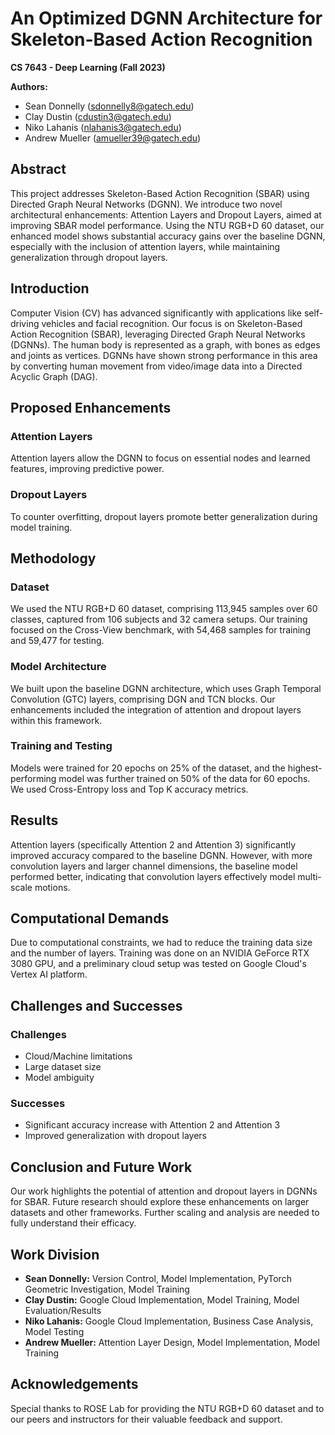 # An Optimized DGNN Architecture for Skeleton-Based Action Recognition

**CS 7643 - Deep Learning (Fall 2023)**

**Authors:**
- Sean Donnelly (sdonnelly8@gatech.edu)
- Clay Dustin (cdustin3@gatech.edu)
- Niko Lahanis (nlahanis3@gatech.edu)
- Andrew Mueller (amueller39@gatech.edu)

## Abstract
This project addresses Skeleton-Based Action Recognition (SBAR) using Directed Graph Neural Networks (DGNN). We introduce two novel architectural enhancements: Attention Layers and Dropout Layers, aimed at improving SBAR model performance. Using the NTU RGB+D 60 dataset, our enhanced model shows substantial accuracy gains over the baseline DGNN, especially with the inclusion of attention layers, while maintaining generalization through dropout layers.

## Introduction
Computer Vision (CV) has advanced significantly with applications like self-driving vehicles and facial recognition. Our focus is on Skeleton-Based Action Recognition (SBAR), leveraging Directed Graph Neural Networks (DGNNs). The human body is represented as a graph, with bones as edges and joints as vertices. DGNNs have shown strong performance in this area by converting human movement from video/image data into a Directed Acyclic Graph (DAG).

## Proposed Enhancements
### Attention Layers
Attention layers allow the DGNN to focus on essential nodes and learned features, improving predictive power.

### Dropout Layers
To counter overfitting, dropout layers promote better generalization during model training.

## Methodology
### Dataset
We used the NTU RGB+D 60 dataset, comprising 113,945 samples over 60 classes, captured from 106 subjects and 32 camera setups. Our training focused on the Cross-View benchmark, with 54,468 samples for training and 59,477 for testing.

### Model Architecture
We built upon the baseline DGNN architecture, which uses Graph Temporal Convolution (GTC) layers, comprising DGN and TCN blocks. Our enhancements included the integration of attention and dropout layers within this framework.

### Training and Testing
Models were trained for 20 epochs on 25% of the dataset, and the highest-performing model was further trained on 50% of the data for 60 epochs. We used Cross-Entropy loss and Top K accuracy metrics.

## Results
Attention layers (specifically Attention 2 and Attention 3) significantly improved accuracy compared to the baseline DGNN. However, with more convolution layers and larger channel dimensions, the baseline model performed better, indicating that convolution layers effectively model multi-scale motions.

## Computational Demands
Due to computational constraints, we had to reduce the training data size and the number of layers. Training was done on an NVIDIA GeForce RTX 3080 GPU, and a preliminary cloud setup was tested on Google Cloud's Vertex AI platform.

## Challenges and Successes
### Challenges
- Cloud/Machine limitations
- Large dataset size
- Model ambiguity

### Successes
- Significant accuracy increase with Attention 2 and Attention 3
- Improved generalization with dropout layers

## Conclusion and Future Work
Our work highlights the potential of attention and dropout layers in DGNNs for SBAR. Future research should explore these enhancements on larger datasets and other frameworks. Further scaling and analysis are needed to fully understand their efficacy.

## Work Division
- **Sean Donnelly:** Version Control, Model Implementation, PyTorch Geometric Investigation, Model Training
- **Clay Dustin:** Google Cloud Implementation, Model Training, Model Evaluation/Results
- **Niko Lahanis:** Google Cloud Implementation, Business Case Analysis, Model Testing
- **Andrew Mueller:** Attention Layer Design, Model Implementation, Model Training

## Acknowledgements
Special thanks to ROSE Lab for providing the NTU RGB+D 60 dataset and to our peers and instructors for their valuable feedback and support.
